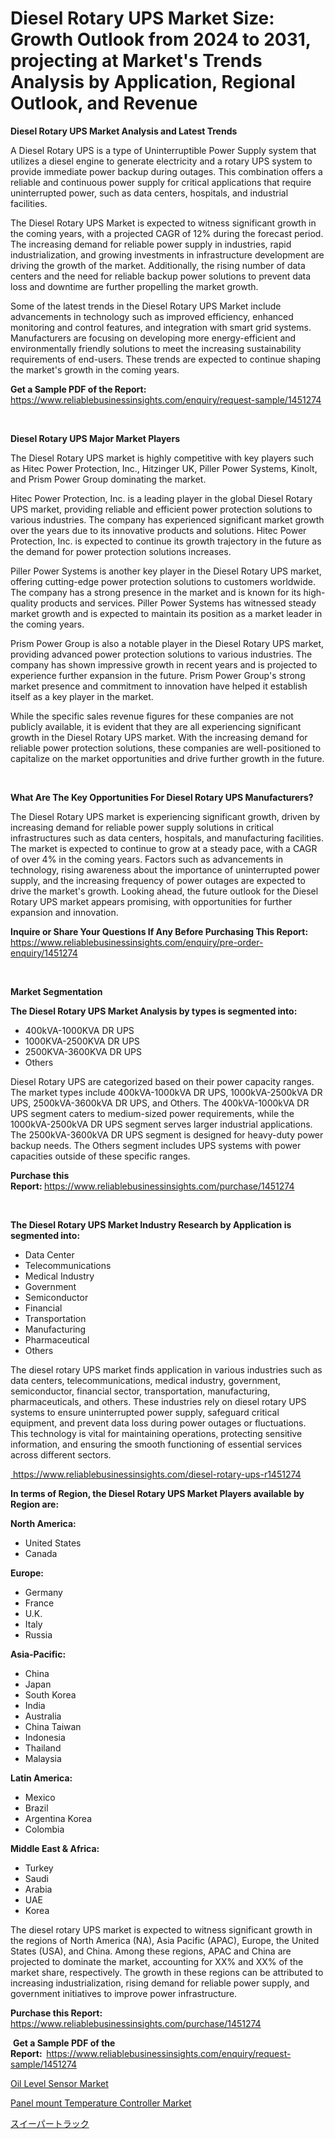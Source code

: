 <p><h1>Diesel Rotary UPS Market Size: Growth Outlook from 2024 to 2031, projecting at Market's Trends Analysis by Application, Regional Outlook, and Revenue</h1></p><p><strong>Diesel Rotary UPS Market Analysis and Latest Trends</strong></p>
<p><p>A Diesel Rotary UPS is a type of Uninterruptible Power Supply system that utilizes a diesel engine to generate electricity and a rotary UPS system to provide immediate power backup during outages. This combination offers a reliable and continuous power supply for critical applications that require uninterrupted power, such as data centers, hospitals, and industrial facilities.</p><p>The Diesel Rotary UPS Market is expected to witness significant growth in the coming years, with a projected CAGR of 12% during the forecast period. The increasing demand for reliable power supply in industries, rapid industrialization, and growing investments in infrastructure development are driving the growth of the market. Additionally, the rising number of data centers and the need for reliable backup power solutions to prevent data loss and downtime are further propelling the market growth.</p><p>Some of the latest trends in the Diesel Rotary UPS Market include advancements in technology such as improved efficiency, enhanced monitoring and control features, and integration with smart grid systems. Manufacturers are focusing on developing more energy-efficient and environmentally friendly solutions to meet the increasing sustainability requirements of end-users. These trends are expected to continue shaping the market's growth in the coming years.</p></p>
<p><strong>Get a Sample PDF of the Report:&nbsp;</strong> <a href="https://www.reliablebusinessinsights.com/enquiry/request-sample/1451274">https://www.reliablebusinessinsights.com/enquiry/request-sample/1451274</a></p>
<p>&nbsp;</p>
<p><strong>Diesel Rotary UPS Major Market Players</strong></p>
<p><p>The Diesel Rotary UPS market is highly competitive with key players such as Hitec Power Protection, Inc., Hitzinger UK, Piller Power Systems, Kinolt, and Prism Power Group dominating the market. </p><p>Hitec Power Protection, Inc. is a leading player in the global Diesel Rotary UPS market, providing reliable and efficient power protection solutions to various industries. The company has experienced significant market growth over the years due to its innovative products and solutions. Hitec Power Protection, Inc. is expected to continue its growth trajectory in the future as the demand for power protection solutions increases.</p><p>Piller Power Systems is another key player in the Diesel Rotary UPS market, offering cutting-edge power protection solutions to customers worldwide. The company has a strong presence in the market and is known for its high-quality products and services. Piller Power Systems has witnessed steady market growth and is expected to maintain its position as a market leader in the coming years.</p><p>Prism Power Group is also a notable player in the Diesel Rotary UPS market, providing advanced power protection solutions to various industries. The company has shown impressive growth in recent years and is projected to experience further expansion in the future. Prism Power Group's strong market presence and commitment to innovation have helped it establish itself as a key player in the market.</p><p>While the specific sales revenue figures for these companies are not publicly available, it is evident that they are all experiencing significant growth in the Diesel Rotary UPS market. With the increasing demand for reliable power protection solutions, these companies are well-positioned to capitalize on the market opportunities and drive further growth in the future.</p></p>
<p>&nbsp;</p>
<p><strong>What Are The Key Opportunities For Diesel Rotary UPS Manufacturers?</strong></p>
<p><p>The Diesel Rotary UPS market is experiencing significant growth, driven by increasing demand for reliable power supply solutions in critical infrastructures such as data centers, hospitals, and manufacturing facilities. The market is expected to continue to grow at a steady pace, with a CAGR of over 4% in the coming years. Factors such as advancements in technology, rising awareness about the importance of uninterrupted power supply, and the increasing frequency of power outages are expected to drive the market's growth. Looking ahead, the future outlook for the Diesel Rotary UPS market appears promising, with opportunities for further expansion and innovation.</p></p>
<p><strong>Inquire or Share Your Questions If Any Before Purchasing This Report:</strong> <a href="https://www.reliablebusinessinsights.com/enquiry/pre-order-enquiry/1451274">https://www.reliablebusinessinsights.com/enquiry/pre-order-enquiry/1451274</a></p>
<p>&nbsp;</p>
<p><strong>Market Segmentation</strong></p>
<p><strong>The Diesel Rotary UPS Market Analysis by types is segmented into:</strong></p>
<p><ul><li>400kVA-1000KVA DR UPS</li><li>1000KVA-2500KVA DR UPS</li><li>2500KVA-3600KVA DR UPS</li><li>Others</li></ul></p>
<p><p>Diesel Rotary UPS are categorized based on their power capacity ranges. The market types include 400kVA-1000kVA DR UPS, 1000kVA-2500kVA DR UPS, 2500kVA-3600kVA DR UPS, and Others. The 400kVA-1000kVA DR UPS segment caters to medium-sized power requirements, while the 1000kVA-2500kVA DR UPS segment serves larger industrial applications. The 2500kVA-3600kVA DR UPS segment is designed for heavy-duty power backup needs. The Others segment includes UPS systems with power capacities outside of these specific ranges.</p></p>
<p><strong>Purchase this Report:&nbsp;</strong><a href="https://www.reliablebusinessinsights.com/purchase/1451274">https://www.reliablebusinessinsights.com/purchase/1451274</a></p>
<p>&nbsp;</p>
<p><strong>The Diesel Rotary UPS Market Industry Research by Application is segmented into:</strong></p>
<p><ul><li>Data Center</li><li>Telecommunications</li><li>Medical Industry</li><li>Government</li><li>Semiconductor</li><li>Financial</li><li>Transportation</li><li>Manufacturing</li><li>Pharmaceutical</li><li>Others</li></ul></p>
<p><p>The diesel rotary UPS market finds application in various industries such as data centers, telecommunications, medical industry, government, semiconductor, financial sector, transportation, manufacturing, pharmaceuticals, and others. These industries rely on diesel rotary UPS systems to ensure uninterrupted power supply, safeguard critical equipment, and prevent data loss during power outages or fluctuations. This technology is vital for maintaining operations, protecting sensitive information, and ensuring the smooth functioning of essential services across different sectors.</p></p>
<p><a href="https://www.reliablebusinessinsights.com/diesel-rotary-ups-r1451274">&nbsp;https://www.reliablebusinessinsights.com/diesel-rotary-ups-r1451274</a></p>
<p><strong>In terms of Region, the Diesel Rotary UPS Market Players available by Region are:</strong></p>
<p>
    <p> <strong> North America: </strong>
        <ul>
            <li>United States</li>
            <li>Canada</li>
        </ul>
        </p> 
    <p> <strong> Europe: </strong>
        <ul>
            <li>Germany</li>
            <li>France</li>
            <li>U.K.</li>
            <li>Italy</li>
            <li>Russia</li>
        </ul>
        </p> 
    <p> <strong> Asia-Pacific: </strong>
        <ul>
            <li>China</li>
            <li>Japan</li>
            <li>South Korea</li>
            <li>India</li>
            <li>Australia</li>
            <li>China Taiwan</li>
            <li>Indonesia</li>
            <li>Thailand</li>
            <li>Malaysia</li>
        </ul>
        </p> 
    <p> <strong> Latin America: </strong>
        <ul>
            <li>Mexico</li>
            <li>Brazil</li>
            <li>Argentina Korea</li>
            <li>Colombia</li>
        </ul>
        </p> 
    <p> <strong> Middle East & Africa: </strong>
        <ul>
            <li>Turkey</li>
            <li>Saudi</li>
            <li>Arabia</li>
            <li>UAE</li>
            <li>Korea</li>
        </ul>
    </p>
    </p>
<p><p>The diesel rotary UPS market is expected to witness significant growth in the regions of North America (NA), Asia Pacific (APAC), Europe, the United States (USA), and China. Among these regions, APAC and China are projected to dominate the market, accounting for XX% and XX% of the market share, respectively. The growth in these regions can be attributed to increasing industrialization, rising demand for reliable power supply, and government initiatives to improve power infrastructure.</p></p>
<p><strong>Purchase this Report: </strong><a href="https://www.reliablebusinessinsights.com/purchase/1451274">https://www.reliablebusinessinsights.com/purchase/1451274</a></p>
<p>&nbsp;<strong>Get a Sample PDF of the Report:&nbsp;&nbsp;</strong><a href="https://www.reliablebusinessinsights.com/enquiry/request-sample/1451274">https://www.reliablebusinessinsights.com/enquiry/request-sample/1451274</a></p>
<p><strong></strong></p>
<p><p><a href="https://github.com/BryceTownsendr/Market-Research-Report-List-5/blob/main/oil-level-sensor-market.md">Oil Level Sensor Market</a></p><p><a href="https://github.com/mahnoor2003/Market-Research-Report-List-5/blob/main/panel-mount-temperature-controller-market.md">Panel mount Temperature Controller Market</a></p><p><a href="https://github.com/DanykaKilback/Market-Research-Report-List-1/blob/main/7300483149298.md">スイーパートラック</a></p></p>